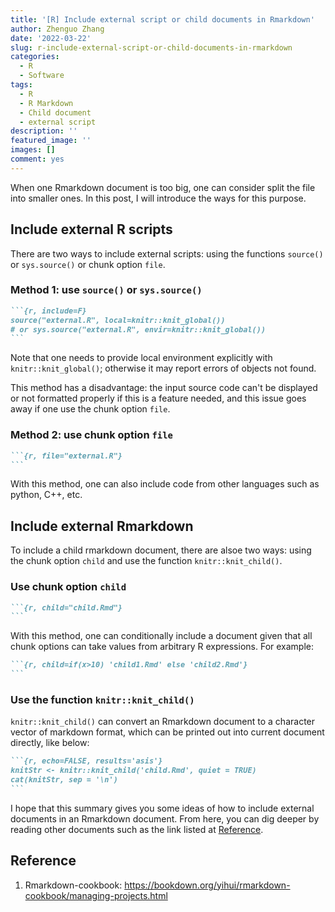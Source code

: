 ```yaml
---
title: '[R] Include external script or child documents in Rmarkdown'
author: Zhenguo Zhang
date: '2022-03-22'
slug: r-include-external-script-or-child-documents-in-rmarkdown
categories:
  - R
  - Software
tags:
  - R
  - R Markdown
  - Child document
  - external script
description: ''
featured_image: ''
images: []
comment: yes
---
```


When one Rmarkdown document is too big, one can consider
split the file into smaller ones. In this post,
I will introduce the ways for this purpose.

## Include external R scripts

There are two ways to include external scripts:
using the functions `source()` or `sys.source()`
or chunk option `file`.

### Method 1: use `source()` or `sys.source()`

````md
```{r, include=F}
source("external.R", local=knitr::knit_global())
# or sys.source("external.R", envir=knitr::knit_global())
```
````

Note that one needs to provide local environment
explicitly with `knitr::knit_global()`; otherwise
it may report errors of objects not found.

This method has a disadvantage: the input source
code can't be displayed or not formatted properly
if this is a feature needed, and this issue goes
away if one use the chunk option `file`.

### Method 2: use chunk option `file`

````md
```{r, file="external.R"}
```
````

With this method, one can also include code from
other languages such as python, C++, etc.

## Include external Rmarkdown

To include a child rmarkdown document, there are
alsoe two ways: using the chunk option `child` and
use the function `knitr::knit_child()`.

### Use chunk option `child`

````md
```{r, child="child.Rmd"}
```
````

With this method, one can conditionally include a
document given that all chunk options can take values
from arbitrary R expressions. For example:

````md
```{r, child=if(x>10) 'child1.Rmd' else 'child2.Rmd'}
```
````

### Use the function `knitr::knit_child()`

`knitr::knit_child()` can convert an Rmarkdown
document to a character vector of markdown format, which can be printed
out into current document directly, like below:

````md
```{r, echo=FALSE, results='asis'}
knitStr <- knitr::knit_child('child.Rmd', quiet = TRUE)
cat(knitStr, sep = '\n')
```
````

I hope that this summary gives you some ideas of how
to include external documents in an Rmarkdown document.
From here, you can dig deeper by reading other documents
such as the link listed at [Reference](#reference).


## Reference

1. Rmarkdown-cookbook: https://bookdown.org/yihui/rmarkdown-cookbook/managing-projects.html

